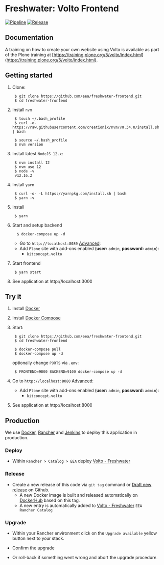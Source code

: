 # Freshwater: Volto Frontend

[![Pipeline](https://ci.eionet.europa.eu/buildStatus/icon?job=volto%2Ffreshwater-frontend%2Fmaster&subject=pipeline)](https://ci.eionet.europa.eu/view/Github/job/volto/job/freshwater-frontend/job/master/display/redirect)
[![Release](https://img.shields.io/github/v/release/eea/freshwater-frontend?sort=semver)](https://github.com/eea/freshwater-frontend/releases)

## Documentation

A training on how to create your own website using Volto is available as part of the Plone training at [https://training.plone.org/5/volto/index.html](https://training.plone.org/5/volto/index.html).


## Getting started

1. Clone:

        $ git clone https://github.com/eea/freshwater-frontend.git
        $ cd freshwater-frontend

1. Install `nvm`

        $ touch ~/.bash_profile
        $ curl -o- https://raw.githubusercontent.com/creationix/nvm/v0.34.0/install.sh | bash

        $ source ~/.bash_profile
        $ nvm version

1. Install latest `NodeJS 12.x`:

        $ nvm install 12
        $ nvm use 12
        $ node -v
        v12.16.2

1. Install `yarn`

        $ curl -o- -L https://yarnpkg.com/install.sh | bash
        $ yarn -v

1. Install

        $ yarn

1. Start and setup backend

         $ docker-compose up -d

    * Go to `http://localhost:8080` [Advanced](http://localhost:8080/@@plone-addsite?site_id=Plone&advanced=1):
    * Add `Plone` site with add-ons enabled (**user:** `admin`, **password:** `admin`):
        * `kitconcept.volto`

1. Start frontend

        $ yarn start

1. See application at http://localhost:3000

## Try it

1. Install [Docker](https://docs.docker.com/install/)
1. Install [Docker Compose](https://docs.docker.com/compose/install/)
1. Start:

        $ git clone https://github.com/eea/freshwater-frontend.git
        $ cd freshwater-frontend

        $ docker-compose pull
        $ docker-compose up -d

   optionally change `PORTS` via `.env`:

        $ FRONTEND=9000 BACKEND=9100 docker-compose up -d

1. Go to `http://localhost:8080` [Advanced](http://localhost:8080/@@plone-addsite?site_id=Plone&advanced=1):
    * Add `Plone` site with add-ons enabled (**user:** `admin`, **password:** `admin`):
        * `kitconcept.volto`

1. See application at http://localhost:8000


## Production

We use [Docker](https://www.docker.com/), [Rancher](https://rancher.com/) and [Jenkins](https://jenkins.io/) to deploy this application in production.

### Deploy

* Within `Rancher > Catalog > EEA` deploy [Volto - Freshwater](https://github.com/eea/eea.rancher.catalog/tree/master/templates/volto-freshwater)

### Release

* Create a new release of this code via `git tag` command or [Draft new release](https://github.com/eea/freshwater-frontend/releases/new) on Github.
    * A new Docker image is built and released automatically on [DockerHub](https://hub.docker.com/r/eeacms/freshwater-frontend) based on this tag.
    * A new entry is automatically added to [Volto - Freshwater](https://github.com/eea/eea.rancher.catalog/tree/master/templates/volto-freshwater) `EEA Rancher Catalog`

### Upgrade

* Within your Rancher environment click on the `Upgrade available` yellow button next to your stack.

* Confirm the upgrade

* Or roll-back if something went wrong and abort the upgrade procedure.
